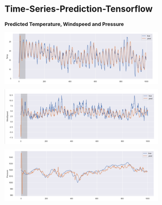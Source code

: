 # Time-Series-Prediction-Tensorflow

### Predicted Temperature, Windspeed and Pressure 

![](images/Temperature_prediction.PNG)

![](images/Windspeed_prediction.PNG)

![](images/Pressure_prediction.PNG)
